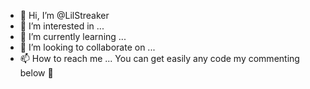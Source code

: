 - 👋 Hi, I’m @LilStreaker
- 👀 I’m interested in ...
- 🌱 I’m currently learning ...
- 💞️ I’m looking to collaborate on ...
- 📫 How to reach me ...
You can get easily any code my commenting below 🙂


<!---
LilStreaker/LilStreaker is a ✨ special ✨ repository because its `README.md` (this file) appears on your GitHub profile.
You can click the Preview link to take a look at your changes.
--->
